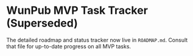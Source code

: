 # WunPub MVP Task Tracker (Superseded)

The detailed roadmap and status tracker now live in `ROADMAP.md`. Consult that file for up-to-date progress on all MVP tasks.
